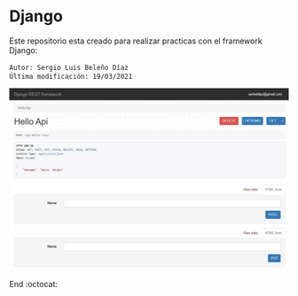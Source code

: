 # Django
Este repositorio esta creado para realizar practicas con el framework Django:

    Autor: Sergio Luis Beleño Díaz
    Última modificación: 19/03/2021

<img src="/Django API Framework/Files/API.JPG" alt='API Django Sergio Beleño'/>

End :octocat:
